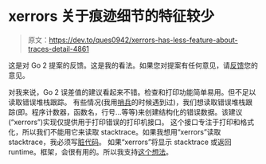 # xerrors 关于痕迹细节的特征较少

> 原文：<https://dev.to/ques0942/xerrors-has-less-feature-about-traces-detail-4861>

这是对 Go 2 提案的反馈。这是我的看法。如果您对提案有任何意见，请[反馈](https://go.googlesource.com/proposal/+/master/design/go2draft.md)您的意见。

对我来说，Go 2 误差值的建议看起来不错。检查和打印功能简单易用。但不足以读取错误堆栈跟踪。
有些情况(我用[哨兵](https://sentry.io/welcome/)的时候遇到过)，我们想读取错误堆栈跟踪(即。程序计数器，函数名，行号...等等)来创建结构化的错误数据。该建议(“xerrors”)实现仅提供用于打印错误的打印机接口。
这个接口专注于打印和格式化，所以我们不能用它来读取 stacktrace。如果我想用“xerrors”读取 stacktrace，我必须写[脏代码](https://gist.github.com/ques0942/d2e5e55780b08653adde602ffb247925)。
如果“xerrors”将显示 stacktrace 或返回 runtime。框架，会很有用的。所以我支持[这个想法](https://gist.github.com/axw/247b6f69d2da016bb21a5eb1be44e611)。